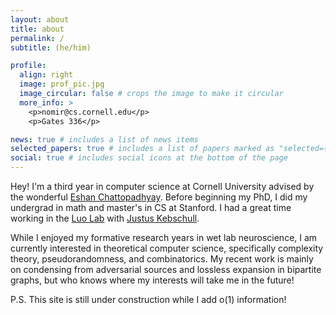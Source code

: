 ```yaml
---
layout: about
title: about
permalink: /
subtitle: (he/him)

profile:
  align: right
  image: prof_pic.jpg
  image_circular: false # crops the image to make it circular
  more_info: >
    <p>nomir@cs.cornell.edu</p>
    <p>Gates 336</p>

news: true # includes a list of news items
selected_papers: true # includes a list of papers marked as "selected={true}"
social: true # includes social icons at the bottom of the page
---
```


Hey! I'm a third year in computer science at Cornell University advised by the
wonderful [Eshan Chattopadhyay](https://www.cs.cornell.edu/~eshan/). Before
beginning my PhD, I did my undergrad in math and master's in CS at Stanford.
I had a great time working in the [Luo Lab](https://luolab.stanford.edu) with
[Justus Kebschull](https://www.kebschull-lab.org).

While I enjoyed my formative research years in wet lab neuroscience, I am
currently interested in theoretical computer science, specifically complexity
theory, pseudorandomness, and combinatorics. My recent work is mainly on
condensing from adversarial sources and lossless expansion in bipartite graphs,
but who knows where my interests will take me in the future!

P.S. This site is still under construction while I add o(1) information!

<!-- Write your biography here. Tell the world about yourself. Link to your favorite [subreddit](http://reddit.com). You can put a picture in, too. The code is already in, just name your picture `prof_pic.jpg` and put it in the `img/` folder.

Put your address / P.O. box / other info right below your picture. You can also disable any of these elements by editing `profile` property of the YAML header of your `_pages/about.md`. Edit `_bibliography/papers.bib` and Jekyll will render your [publications page](/al-folio/publications/) automatically.

Link to your social media connections, too. This theme is set up to use [Font Awesome icons](https://fontawesome.com/) and [Academicons](https://jpswalsh.github.io/academicons/), like the ones below. Add your Facebook, Twitter, LinkedIn, Google Scholar, or just disable all of them. -->

